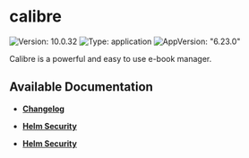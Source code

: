 # calibre

![Version: 10.0.32](https://img.shields.io/badge/Version-10.0.32-informational?style=flat-square) ![Type: application](https://img.shields.io/badge/Type-application-informational?style=flat-square) ![AppVersion: "6.23.0"](https://img.shields.io/badge/AppVersion-"6.23.0"-informational?style=flat-square)

Calibre is a powerful and easy to use e-book manager.

## Available Documentation

- [**Changelog**](CHANGELOG)

- [**Helm Security**](container-security)

- [**Helm Security**](helm-security)

